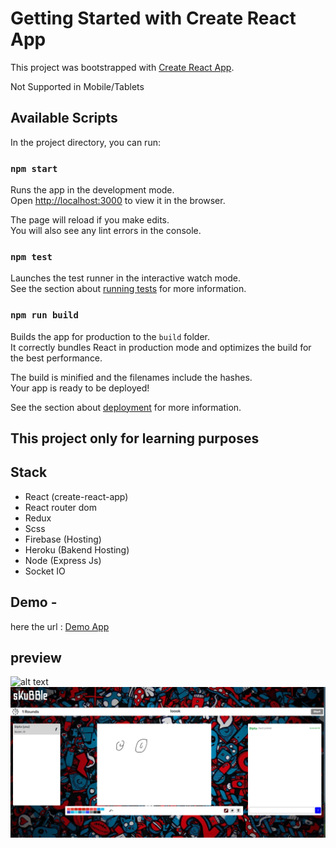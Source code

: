 # Getting Started with Create React App

This project was bootstrapped with [Create React App](https://github.com/facebook/create-react-app).

Not Supported in Mobile/Tablets

## Available Scripts

In the project directory, you can run:

### `npm start`

Runs the app in the development mode.\
Open [http://localhost:3000](http://localhost:3000) to view it in the browser.

The page will reload if you make edits.\
You will also see any lint errors in the console.

### `npm test`

Launches the test runner in the interactive watch mode.\
See the section about [running tests](https://facebook.github.io/create-react-app/docs/running-tests) for more information.

### `npm run build`

Builds the app for production to the `build` folder.\
It correctly bundles React in production mode and optimizes the build for the best performance.

The build is minified and the filenames include the hashes.\
Your app is ready to be deployed!

See the section about [deployment](https://facebook.github.io/create-react-app/docs/deployment) for more information.

## This project only for learning purposes

## Stack

- React (create-react-app)
- React router dom
- Redux
- Scss
- Firebase (Hosting)
- Heroku (Bakend Hosting)
- Node (Express Js)
- Socket IO

## Demo -

here the url : [Demo App](https://skribble-cb4b6.web.app)

## preview

![alt text](https://github.com/Charlygraphy23/skribble-clone/blob/main/screenshot/Capture.PNG?raw=true)
![alt text](https://github.com/Charlygraphy23/skribble-clone/blob/main/screenshot/Captured.PNG?raw=true)
